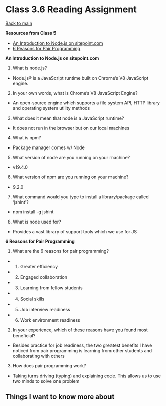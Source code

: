 # Class 3.6 Reading Assignment

[Back to main](https://michaeldulin.github.io/reading-notes)


**Resources from Class 5**
- [An Introduction to Node.js on sitepoint.com](https://www.sitepoint.com/an-introduction-to-node-js/)
- [6 Reasons for Pair Programming](https://www.codefellows.org/blog/6-reasons-for-pair-programming/)


**An Introduction to Node.js on sitepoint.com**
1. What is node.js?
  - Node.js® is a JavaScript runtime built on Chrome’s V8 JavaScript engine.
2. In your own words, what is Chrome’s V8 JavaScript Engine?
  - An open-source engine which supports a file system API, HTTP library and operating system utility methods
3. What does it mean that node is a JavaScript runtime?
  - It does not run in the browser but on our local machines
4. What is npm?
  - Package manager comes w/ Node
5. What version of node are you running on your machine?
  - v19.4.0
6. What version of npm are you running on your machine?
  - 9.2.0
7. What command would you type to install a library/package called ‘jshint’?
  - npm install -g jshint
8. What is node used for?
  - Provides a vast library of support tools which we use for JS
  
**6 Reasons for Pair Programming**
1. What are the 6 reasons for pair programming?
  - 1. Greater efficiency
  - 2. Engaged collaboration
  - 3. Learning from fellow students
  - 4. Social skills
  - 5. Job interview readiness
  - 6. Work environment readiness
2. In your experience, which of these reasons have you found most beneficial?
  - Besides practice for job readiness, the two greatest benefits I have noticed from pair programming is learning from other students and collaborating with others
3. How does pair programming work?
  - Taking turns driving (typing) and explaining code. This allows us to use two minds to solve one problem





## Things I want to know more about
